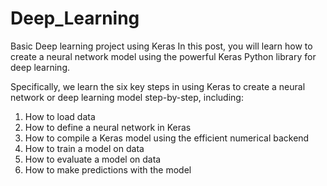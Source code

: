# Deep_Learning
Basic Deep learning project using Keras
In this post, you will learn how to create a neural network model using the powerful Keras Python library for deep learning.

Specifically, we learn the six key steps in using Keras to create a neural network or deep learning model step-by-step, including:

1. How to load data
2. How to define a neural network in Keras
3. How to compile a Keras model using the efficient numerical backend
4. How to train a model on data
5. How to evaluate a model on data
6. How to make predictions with the model
